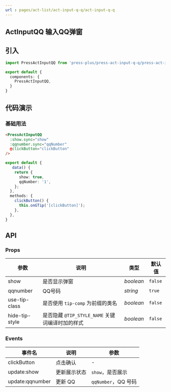 ```yaml
---
url : pages/act-list/act-input-q-q/act-input-q-q
---
```


## ActInputQQ 输入QQ弹窗


## 引入

```ts
import PressActInputQQ from 'press-plus/press-act-input-q-q/press-act-input-q-q';

export default {
  components: {
    PressActInputQQ,
  }
}
```

## 代码演示

### 基础用法

```html
<PressActInputQQ
  :show.sync="show"
  :qqnumber.sync="qqNumber"
  @clickButton="clickButton"
/>
```

```ts
export default {
   data() {
    return {
      show: true,
      qqNumber: '1',
    };
  },
  methods: {
    clickButton() {
      this.onGTip('[clickButton]');
    },
  },
}
```

## API

### Props

| 参数           | 说明                                            | 类型      | 默认值  |
| -------------- | ----------------------------------------------- | --------- | ------- |
| show           | 是否显示弹窗                                    | _boolean_ | `false` |
| qqnumber       | QQ号码                                          | _string_  | `true`  |
| use-tip-class  | 是否使用 `tip-comp` 为前缀的类名                | _boolean_ | `false` |
| hide-tip-style | 是否隐藏 `@TIP_STYLE_NAME` 关键词编译时加的样式 | _boolean_ | `false` |



### Events

| 事件名          | 说明         | 参数                |
| --------------- | ------------ | ------------------- |
| clickButton     | 点击确认     | -                   |
| update:show     | 更新展示状态 | `show`，是否展示    |
| update:qqnumber | 更新 QQ      | `qqNumber`，QQ 号码 |
